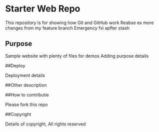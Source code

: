 # Starter Web Repo

This repository is for showing how Git and GitHub work
Reabse ex
more changes from my feature branch
Emergency fxi apfter stash

## Purpose

Sample website with plenty of files for demos
Adding purpose details

##Deploy

Deployment details

##Other description

##How to contributie

Please fork this repo

##Copyright

Details of copyright, All rights reserved
